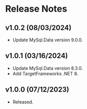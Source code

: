 # Release Notes

## v1.0.2 (08/03/2024)

* Update MySql.Data version 9.0.0.

## v1.0.1 (03/16/2024)

* Update MySql.Data version 8.3.0.
* Add TargetFrameworks .NET 8.

## v1.0.0 (07/12/2023)

* Released.
